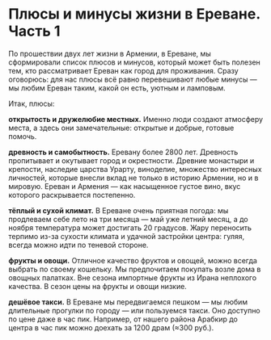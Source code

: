 # Плюсы и минусы жизни в Ереване. Часть 1

По прошествии двух лет жизни в Армении, в Ереване, мы сформировали список плюсов и минусов, который может быть полезен тем, кто рассматривает Ереван как город для проживания. Сразу оговорюсь: для нас плюсы всё равно перевешивают любые минусы — мы любим Ереван таким, какой он есть, уютным и ламповым.

Итак, плюсы:

**открытость и дружелюбие местных.** Именно люди создают атмосферу места, а здесь они замечательные: открытые и добрые, готовые помочь.

**древность и самобытность.** Еревану более 2800 лет. Древность пропитывает и окутывает город и окрестности. Древние монастыри и крепости, наследие царства Урарту, виноделие, множество интересных личностей, которые внесли вклад не только в историю Армении, но и в мировую. Ереван и Армения — как насыщенное густое вино, вкус которого раскрывается постепенно.

**тёплый и сухой климат.** В Ереване очень приятная погода: мы продлеваем себе лето на три месяца — май уже летний месяц, а до ноября температура может достигать 20 градусов. Жару переносить терпимо из-за сухости климата и удачной застройки центра: гуляя, всегда можно идти по теневой стороне.

**фрукты и овощи.** Отличное качество фруктов и овощей, можно всегда выбрать по своему кошельку. Мы предпочитаем покупать возле дома в овощных палатках. Вне сезона импортные фрукты из Ирана неплохого качества. В сезон цены на фрукты и овощи низкие.

**дешёвое такси.** В Ереване мы передвигаемся пешком — мы любим длительные прогулки по городу — или пользуемся такси. Оно доступно по цене даже в час пик. Например, от нашего района Арабкир до центра в час пик можно доехать за 1200 драм (≈300 руб.).
